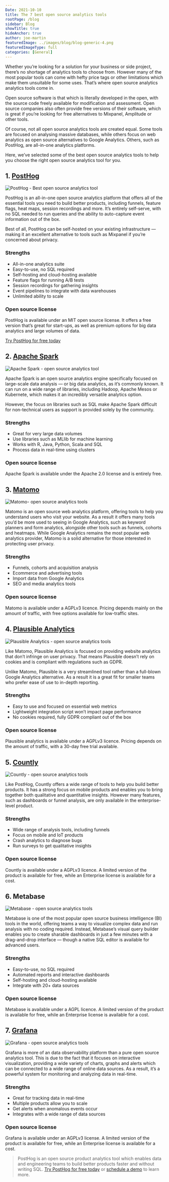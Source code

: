 ```yaml
---
Date: 2021-10-10
title: The 7 best open source analytics tools
rootPage: /blog
sidebar: Blog
showTitle: true
hideAnchor: true
author: joe-martin
featuredImage: ../images/blog/blog-generic-4.png
featuredImageType: full
categories: [General]
---
```


Whether you’re looking for a solution for your business or side project, there’s no shortage of analytics tools to choose from. However many of the most popular tools can come with hefty price tags or other limitations which make them unsuitable for some uses. That’s where open source analytics analytics tools come in. 

Open source software is that which is literally developed in the open, with the source code freely available for modification and assessment. Open source companies also often provide free versions of their software, which is great if you’re looking for free alternatives to Mixpanel, Amplitude or other tools. 

Of course, not all open source analytics tools are created equal. Some tools are focused on analysing massive databases, while others focus on web analytics as open source alternatives to Google Analytics. Others, such as PostHog, are all-in-one analytics platforms. 

Here, we’ve selected some of the best open source analytics tools to help you choose the right open source analytics tool for you.  

## 1. [PostHog](https://posthog.com/)
![PostHog - Best open source analytics tool](../images/blog/open-source-analytics-tools/posthog-screenshot.png)

PostHog is an all-in-one open source analytics platform that offers all of the essential tools you need to build better products, including funnels, feature flags, heat maps, session recordings and more. It’s entirely self-serve, with no SQL needed to run queries and the ability to auto-capture event information out of the box. 

Best of all, PostHog can be self-hosted on your existing infrastructure — making it an excellent alternative to tools such as Mixpanel if you’re concerned about privacy. 

### Strengths
- All-in-one analytics suite
- Easy-to-use, no SQL required
- Self-hosting and cloud-hosting available
- Feature flags for running A/B tests
- Session recordings for gathering insights
- Event pipelines to integrate with data warehouses
- Unlimited ability to scale 

### Open source license
PostHog is available under an MIT open source license. It offers a free version that’s great for start-ups, as well as premium options for big data analytics and large volumes of data.

[Try PostHog for free today](https://posthog.com/)

## 2. [Apache Spark](https://spark.apache.org/)
![Apache Spark - open source analytics tool](../images/blog/open-source-analytics-tools/apache-spark-screenshot.png)

Apache Spark is an open source analytics engine specifically focused on large-scale data analysis — or big data analytics, as it’s commonly known. It can run on a wide range of libraries, including Hadoop, Apache Mesos or Kubernete, which makes it an incredibly versatile analytics option. 

However, the focus on libraries such as SQL make Apache Spark difficult for non-technical users as support is provided solely by the community.

### Strengths
- Great for very large data volumes
- Use libraries such as MLlib for machine learning
- Works with R, Java, Python, Scala and SQL
- Process data in real-time using clusters

### Open source license
Apache Spark is available under the Apache 2.0 license and is entirely free. 

## 3. [Matomo](https://matomo.org/)
![Matomo- open source analytics tools](../images/blog/open-source-analytics-tools/matomo-screenshot.png)

Matomo is an open source web analytics platform, offering tools to help you understand users who visit your website. As a result it offers many tools you’d be more used to seeing in Google Analytics, such as keyword planners and form analytics, alongside other tools such as funnels, cohorts and heatmaps. While Google Analytics remains the most popular web analytics provider, Matomo is a solid alternative for those interested in protecting user privacy. 

### Strengths
- Funnels, cohorts and acquisition analysis
- Ecommerce and advertising tools
- Import data from Google Analytics
- SEO and media analytics tools

### Open source license
Matomo is available under a AGPLv3 licence. Pricing depends mainly on the amount of traffic, with free options available for low-traffic sites. 

## 4. [Plausible Analytics](https://plausible.io/)
![Plausible Analytics - open source analytics tools](../images/blog/open-source-analytics-tools/plausible-screenshot.png)

Like Matomo, Plausible Analytics is focused on providing website analytics that don’t infringe on user privacy. That means Plausible doesn’t rely on cookies and is compliant with regulations such as GDPR. 

Unlike Matomo, Plausible is a very streamlined tool rather than a full-blown Google Analytics alternative. As a result it is a great fit for smaller teams who prefer ease of use to in-depth reporting. 

### Strengths
- Easy to use and focused on essential web metrics
- Lightweight integration script won’t impact page performance
- No cookies required, fully GDPR compliant out of the box 

### Open source license
Plausible analytics is available under a AGPLv3 licence. Pricing depends on the amount of traffic, with a 30-day free trial available. 

## 5. [Countly](https://count.ly/)
![Countly - open source analytics tools](../images/blog/open-source-analytics-tools/countly-screenshot.png)

Like PostHog, Countly offers a wide range of tools to help you build better products. It has a strong focus on mobile products and enables you to bring together both qualitative and quantitative insights. However many features, such as dashboards or funnel analysis, are only available in the enterprise-level product. 

### Strengths
- Wide range of analysis tools, including funnels
- Focus on mobile and IoT products
- Crash analytics to diagnose bugs
- Run surveys to get qualitative insights 

### Open source license
Countly is available under a AGPLv3 licence. A limited version of the product is available for free, while an Enterprise license is available for a cost. 

## 6. Metabase
![Metabase - open source analytics tools](../images/blog/open-source-analytics-tools/metabase-screenshot.png)

Metabase is one of the most popular open source business intelligence (BI) tools in the world, offering teams a way to visualize complex data and run analysis with no coding required. Instead, Metabase’s visual query builder enables you to create sharable dashboards in just a few minutes with a drag-and-drop interface — though a native SQL editor is available for advanced users.

### Strengths
- Easy-to-use, no SQL required
- Automated reports and interactive dashboards
- Self-hosting and cloud-hosting available
- Integrate with 20+ data sources

### Open source license
Metabase is available under a AGPL licence. A limited version of the product is available for free, while an Enterprise license is available for a cost. 

## 7. [Grafana](https://grafana.com/products/cloud/) 
![Grafana - open source analytics tools](../images/blog/open-source-analytics-tools/grafana-screenshot.png)

Grafana is more of an data observability platform than a pure open source analytics tool. This is due to the fact that it focuses on interactive visualization, providing a wide variety of charts, graphs and alerts which can be connected to a wide range of online data sources. As a result, it’s a powerful system for monitoring and analyzing data in real-time.  

### Strengths
- Great for tracking data in real-time
- Multiple products allow you to scale
- Get alerts when anomalous events occur
- Integrates with a wide range of data sources

### Open source license
Grafana is available under an AGPLv3 license. A limited version of the product is available for free, while an Enterprise license is available for a cost. 

> PostHog is an open source product analytics tool which enables data and engineering teams to build better products faster and without writing SQL. [Try PostHog for free today](https://posthog.com/signup) or [schedule a demo](https://posthog.com/book-a-demo) to learn more. 
